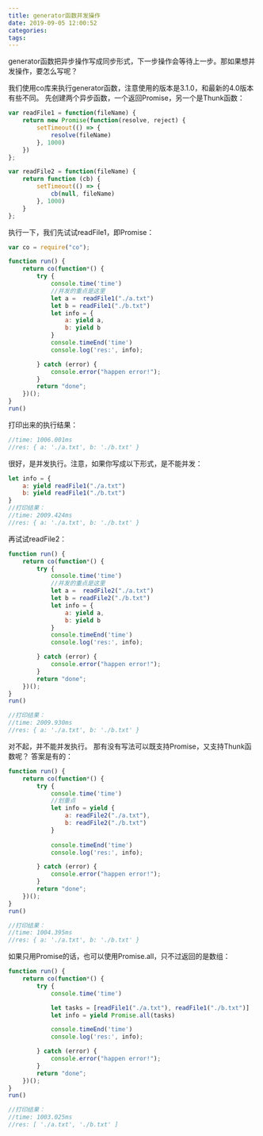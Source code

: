 ```yaml
---
title: generator函数并发操作
date: 2019-09-05 12:00:52
categories:
tags:
---
```

generator函数把异步操作写成同步形式，下一步操作会等待上一步。那如果想并发操作，要怎么写呢？

<!--more-->

我们使用co库来执行generator函数，注意使用的版本是3.1.0，和最新的4.0版本有些不同。
先创建两个异步函数，一个返回Promise，另一个是Thunk函数：

```javascript
var readFile1 = function(fileName) {
    return new Promise(function(resolve, reject) {
        setTimeout(() => {
            resolve(fileName)
        }, 1000)
    })
};

var readFile2 = function(fileName) {
    return function (cb) {
        setTimeout(() => {
            cb(null, fileName)
        }, 1000)
    }
};
```
执行一下，我们先试试readFile1，即Promise：

```javascript
var co = require("co");

function run() {
    return co(function*() {
        try {
            console.time('time')
            //并发的重点是这里
            let a =  readFile1("./a.txt")
            let b = readFile1("./b.txt")
            let info = {
                a: yield a,
                b: yield b
            }
            console.timeEnd('time')
            console.log('res:', info);

        } catch (error) {
            console.error("happen error!");
        }
        return "done";
    })();
}
run()
```

打印出来的执行结果：

```javascript
//time: 1006.001ms
//res: { a: './a.txt', b: './b.txt' }
```

很好，是并发执行。注意，如果你写成以下形式，是不能并发：

```javascript
let info = {
    a: yield readFile1("./a.txt")
    b: yield readFile1("./b.txt")
}
//打印结果：
//time: 2009.424ms
//res: { a: './a.txt', b: './b.txt' }
```


再试试readFile2：

```javascript
function run() {
    return co(function*() {
        try {
            console.time('time')
            //并发的重点是这里
            let a =  readFile2("./a.txt")
            let b = readFile2("./b.txt")
            let info = {
                a: yield a,
                b: yield b
            }
            console.timeEnd('time')
            console.log('res:', info);

        } catch (error) {
            console.error("happen error!");
        }
        return "done";
    })();
}
run()

//打印结果：
//time: 2009.930ms
//res: { a: './a.txt', b: './b.txt' }
```

对不起，并不能并发执行。
那有没有写法可以既支持Promise，又支持Thunk函数呢？
答案是有的：

```javascript
function run() {
    return co(function*() {
        try {
            console.time('time')
            //划重点
            let info = yield {
                a: readFile2("./a.txt"),
                b: readFile2("./b.txt")
            }
            
            console.timeEnd('time')
            console.log('res:', info);

        } catch (error) {
            console.error("happen error!");
        }
        return "done";
    })();
}
run()

//打印结果：
//time: 1004.395ms
//res: { a: './a.txt', b: './b.txt' }
```

如果只用Promise的话，也可以使用Promise.all，只不过返回的是数组：

```javascript
function run() {
    return co(function*() {
        try {
            console.time('time')

            let tasks = [readFile1("./a.txt"), readFile1("./b.txt")]
            let info = yield Promise.all(tasks)

            console.timeEnd('time')
            console.log('res:', info);

        } catch (error) {
            console.error("happen error!");
        }
        return "done";
    })();
}
run()

//打印结果：
//time: 1003.025ms
//res: [ './a.txt', './b.txt' ]
```